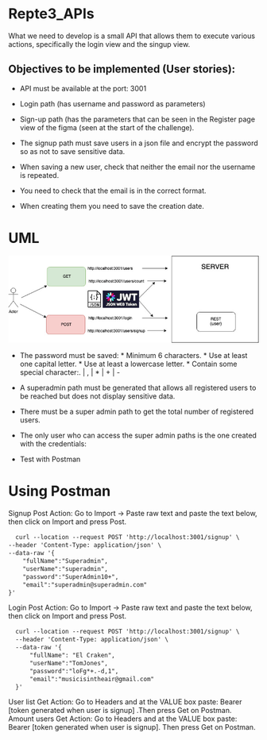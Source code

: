 # Repte3_APIs

What we need to develop is a small API that allows them to execute various actions, specifically the login view and the singup view.


## Objectives to be implemented (User stories):

- API must be available at the port: 3001

- Login path (has username and password as parameters)

- Sign-up path (has the parameters that can be seen in the Register page view of the figma (seen at the start of the challenge).

- The signup path must save users in a json file and encrypt the password so as not to save sensitive data.

- When saving a new user, check that neither the email nor the username is repeated.

- You need to check that the email is in the correct format.

- When creating them you need to save the creation date.


# UML

![UML image](https://github.com/gonzashan/Repte3_APIs/blob/808b5f541833855aff0a45984eb50229dd677a4a/repte4.jpg)


- The password must be saved: * Minimum 6 characters. * Use at least one capital letter. * Use at least a lowercase letter. * Contain some special character:. | , | * | + | -

- A superadmin path must be generated that allows all registered users to be reached but does not display sensitive data.

- There must be a super admin path to get the total number of registered users.

- The only user who can access the super admin paths is the one created with the credentials:

- Test with Postman

# Using Postman

Signup Post Action: Go to Import -> Paste raw text and paste the text below, then click on Import and press Post.

      curl --location --request POST 'http://localhost:3001/signup' \
    --header 'Content-Type: application/json' \
    --data-raw '{
        "fullName":"Superadmin",
        "userName":"superadmin",
        "password":"SuperAdmin10+",
        "email":"superadmin@superadmin.com"
    }'

Login Post Action: Go to Import -> Paste raw text and paste the text below, then click on Import and press Post.


      curl --location --request POST 'http://localhost:3001/signup' \
      --header 'Content-Type: application/json' \
      --data-raw '{
          "fullName": "El Craken",
          "userName":"TomJones",
          "password":"loFg*+.-d,1",
          "email":"musicisintheair@gmail.com"
      }'

User list Get Action: Go to Headers and at the VALUE box paste: Bearer [token generated when user is signup] .Then press Get on Postman.
Amount users Get Action: Go to Headers and at the VALUE box paste: Bearer [token generated when user is signup]. Then press Get on Postman.
